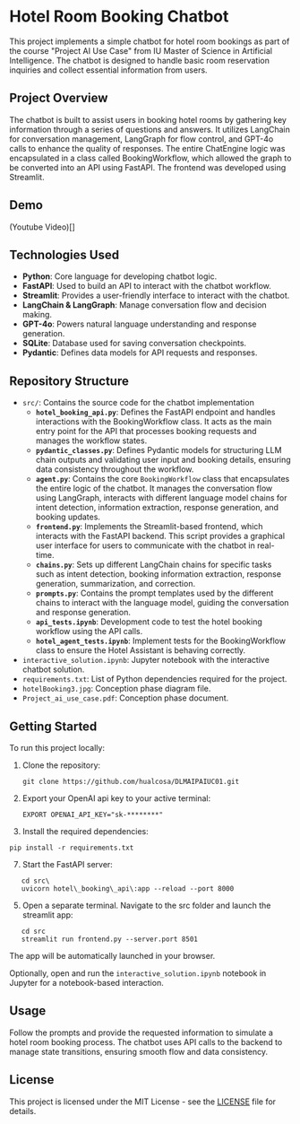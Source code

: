 # Hotel Room Booking Chatbot

This project implements a simple chatbot for hotel room bookings as part of the course "Project AI Use Case" from IU Master of Science in Artificial Intelligence. The chatbot is designed to handle basic room reservation inquiries and collect essential information from users.

## Project Overview

The chatbot is built to assist users in booking hotel rooms by gathering key information through a series of questions and answers. It utilizes LangChain for conversation management, LangGraph for flow control, and GPT-4o calls to enhance the quality of responses. The entire ChatEngine logic was encapsulated in a class called BookingWorkflow, which allowed the graph to be converted into an API using FastAPI. The frontend was developed using Streamlit.

## Demo
(Youtube Video)[]

## Technologies Used

- **Python**: Core language for developing chatbot logic.
- **FastAPI**: Used to build an API to interact with the chatbot workflow.
- **Streamlit**: Provides a user-friendly interface to interact with the chatbot.
- **LangChain & LangGraph**: Manage conversation flow and decision making.
- **GPT-4o**: Powers natural language understanding and response generation.
- **SQLite**: Database used for saving conversation checkpoints.
- **Pydantic**: Defines data models for API requests and responses.

## Repository Structure

- `src/`: Contains the source code for the chatbot implementation
  - **`hotel_booking_api.py`**: Defines the FastAPI endpoint and handles interactions with the BookingWorkflow class. It acts as the main entry point for the API that processes booking requests and manages the workflow states.
  - **`pydantic_classes.py`**: Defines Pydantic models for structuring LLM chain outputs and validating user input and booking details, ensuring data consistency throughout the workflow.
  - **`agent.py`**: Contains the core `BookingWorkflow` class that encapsulates the entire logic of the chatbot. It manages the conversation flow using LangGraph, interacts with different language model chains for intent detection, information extraction, response generation, and booking updates.
  - **`frontend.py`**: Implements the Streamlit-based frontend, which interacts with the FastAPI backend. This script provides a graphical user interface for users to communicate with the chatbot in real-time.
  - **`chains.py`**: Sets up different LangChain chains for specific tasks such as intent detection, booking information extraction, response generation, summarization, and correction.
  - **`prompts.py`**: Contains the prompt templates used by the different chains to interact with the language model, guiding the conversation and response generation.
  - **`api_tests.ipynb`**: Development code to test the hotel booking workflow using the API calls.
  - **`hotel_agent_tests.ipynb`**: Implement tests for the BookingWorkflow class to ensure the Hotel Assistant is behaving correctly.
- `interactive_solution.ipynb`: Jupyter notebook with the interactive chatbot solution.
- `requirements.txt`: List of Python dependencies required for the project.
- `hotelBooking3.jpg`: Conception phase diagram file.
- `Project_ai_use_case.pdf`: Conception phase document.

## Getting Started

To run this project locally:

1. Clone the repository:
   ```
   git clone https://github.com/hualcosa/DLMAIPAIUC01.git
   ```

3. Export your OpenAI api key to your active terminal:
   ```
   EXPORT OPENAI_API_KEY="sk-********"
   ```

5. Install the required dependencies:
  ```
  pip install -r requirements.txt
  ```

7. Start the FastAPI server:
```
   cd src\
   uvicorn hotel\_booking\_api\:app --reload --port 8000
```
5. Open a separate terminal. Navigate to the src folder and launch the streamlit app:
```
   cd src
   streamlit run frontend.py --server.port 8501
```
The app will be automatically launched in your browser.

Optionally, open and run the `interactive_solution.ipynb` notebook in Jupyter for a notebook-based interaction. 

## Usage

Follow the prompts and provide the requested information to simulate a hotel room booking process. The chatbot uses API calls to the backend to manage state transitions, ensuring smooth flow and data consistency.

## License

This project is licensed under the MIT License - see the [LICENSE](LICENSE) file for details.
